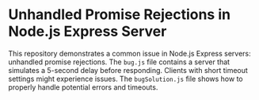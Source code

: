 # Unhandled Promise Rejections in Node.js Express Server

This repository demonstrates a common issue in Node.js Express servers: unhandled promise rejections.  The `bug.js` file contains a server that simulates a 5-second delay before responding.  Clients with short timeout settings might experience issues. The `bugSolution.js` file shows how to properly handle potential errors and timeouts.